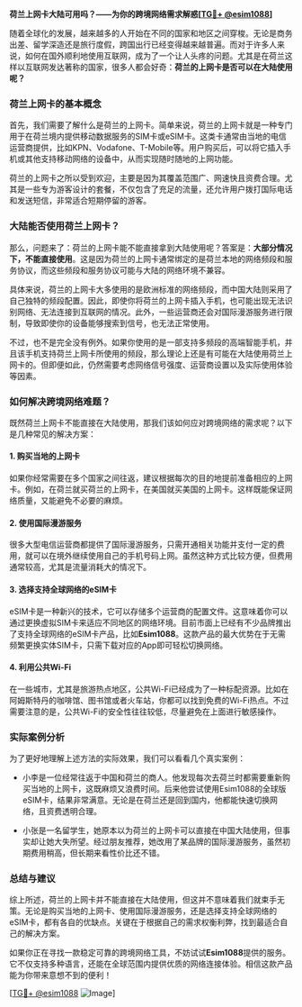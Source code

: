 **荷兰上网卡大陆可用吗？——为你的跨境网络需求解惑[[TG💪+ @esim1088](https://t.me/s/esim1088)]**

随着全球化的发展，越来越多的人开始在不同的国家和地区之间穿梭。无论是商务出差、留学深造还是旅行度假，跨国出行已经变得越来越普遍。而对于许多人来说，如何在国外顺利地使用互联网，成为了一个让人头疼的问题。尤其是在荷兰这样以互联网发达著称的国家，很多人都会好奇：**荷兰的上网卡是否可以在大陆使用呢？**

### 荷兰上网卡的基本概念

首先，我们需要了解什么是荷兰的上网卡。简单来说，荷兰的上网卡就是一种专门用于在荷兰境内提供移动数据服务的SIM卡或eSIM卡。这类卡通常由当地的电信运营商提供，比如KPN、Vodafone、T-Mobile等。用户购买后，可以将它插入手机或其他支持移动网络的设备中，从而实现随时随地的上网功能。

荷兰的上网卡之所以受到欢迎，主要是因为其覆盖范围广、网速快且资费合理。尤其是一些专为游客设计的套餐，不仅包含了充足的流量，还允许用户拨打国际电话和发送短信，非常适合短期停留的游客。

### 大陆能否使用荷兰上网卡？

那么，问题来了：荷兰的上网卡能不能直接拿到大陆使用呢？答案是：**大部分情况下，不能直接使用**。这是因为荷兰的上网卡通常绑定的是荷兰本地的网络频段和服务协议，而这些频段和服务协议可能与大陆的网络环境不兼容。

具体来说，荷兰的上网卡大多使用的是欧洲标准的网络频段，而中国大陆则采用了自己独特的频段配置。因此，即使你将荷兰的上网卡插入手机，也可能出现无法识别网络、无法连接到互联网的情况。此外，一些运营商还会对国际漫游服务进行限制，导致即使你的设备能够搜索到信号，也无法正常使用。

不过，也不是完全没有例外。如果你使用的是一部支持多频段的高端智能手机，并且该手机支持荷兰上网卡所使用的频段，那么理论上还是有可能在大陆使用荷兰上网卡的。但即便如此，仍然需要考虑网络信号强度、运营商设置以及实际使用体验等因素。

### 如何解决跨境网络难题？

既然荷兰上网卡不能直接在大陆使用，那我们该如何应对跨境网络的需求呢？以下是几种常见的解决方案：

#### 1. **购买当地的上网卡**
   如果你经常需要在多个国家之间往返，建议根据每次的目的地提前准备相应的上网卡。例如，在荷兰就买荷兰的上网卡，在美国就买美国的上网卡。这样既能保证网络质量，又能避免不必要的麻烦。

#### 2. **使用国际漫游服务**
   很多大型电信运营商都提供了国际漫游服务，只需开通相关功能并支付一定的费用，就可以在境外继续使用自己的手机号码上网。虽然这种方式比较方便，但费用通常较高，尤其是流量消耗大的情况下。

#### 3. **选择支持全球网络的eSIM卡**
   eSIM卡是一种新兴的技术，它可以存储多个运营商的配置文件。这意味着你可以通过更换虚拟SIM卡来适应不同地区的网络环境。目前市面上已经有不少品牌推出了支持全球网络的eSIM卡产品，比如**Esim1088**。这款产品的最大优势在于无需频繁更换实体SIM卡，只需下载对应的App即可轻松切换网络。

#### 4. **利用公共Wi-Fi**
   在一些城市，尤其是旅游热点地区，公共Wi-Fi已经成为了一种标配资源。比如在阿姆斯特丹的咖啡馆、图书馆或者火车站，你都可以找到免费的Wi-Fi热点。不过需要注意的是，公共Wi-Fi的安全性往往较低，尽量避免在上面进行敏感操作。

### 实际案例分析

为了更好地理解上述方法的实际效果，我们可以看看几个真实案例：

- 小李是一位经常往返于中国和荷兰的商人。他发现每次去荷兰时都需要重新购买当地的上网卡，这既麻烦又浪费时间。后来他尝试使用Esim1088的全球版eSIM卡，结果非常满意。无论是在荷兰还是回到国内，他都能快速切换网络，且资费透明合理。
  
- 小张是一名留学生，她原本以为荷兰的上网卡可以直接在中国大陆使用，但事实却让她大失所望。经过朋友推荐，她改用了某品牌的国际漫游服务，虽然初期费用稍高，但长期来看性价比还不错。

### 总结与建议

综上所述，荷兰的上网卡并不能直接在大陆使用，但这并不意味着我们就束手无策。无论是购买当地的上网卡、使用国际漫游服务，还是选择支持全球网络的eSIM卡，都有各自的优缺点。关键在于根据自己的需求权衡利弊，找到最适合自己的解决方案。

如果你正在寻找一款稳定可靠的跨境网络工具，不妨试试**Esim1088**提供的服务。它不仅支持多种语言，还能在全球范围内提供优质的网络连接体验。相信这款产品能为你带来意想不到的便利！

[[TG💪+ @esim1088](https://t.me/s/esim1088) ![Image](https://i.postimg.cc/4NQfJmqS/Snipaste-2025-05-13-00-14-12.png)]